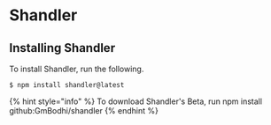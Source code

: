 # Shandler

## Installing Shandler

To install Shandler, run the following.

```
$ npm install shandler@latest
```

{% hint style="info" %}
 To download Shandler's Beta, run npm install github:GmBodhi/shandler
{% endhint %}



